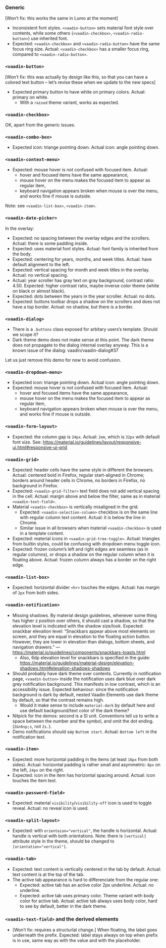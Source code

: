 ### Generic

[Won’t fix: this works the same in Lumo at the moment]
- Inconsistent font styles. `<vaadin-button>` sets material font style over contents, while some others (`<vaadin-checkbox>`, `<vaadin-radio-button>`) use inherited font.
- Expected: `<vaadin-checkbox>` and `<vaadin-radio-button>` have the same focus ring size. Actual: `<vaadin-checkbox>` has a smaller focus ring, compared to `<vaadin-radio-button>`.

### `<vaadin-button>`

[Won’t fix: this was actually by design like this, so that you can have a colored text button – let’s revise these when we update to the new specs]
- Expected primary button to have white on primary colors. Actual: primary on white.
  - With a `raised` theme variant, works as expected.

### `<vaadin-checkbox>`

OK, apart from the generic issues.

### `<vaadin-combo-box>`

- Expected icon: triange pointing down. Actual icon: angle pointing down.

### `<vaadin-context-menu>`

- Expected: mouse hover is not confused with focused item. Actual:
  - hover and focused items have the same appearance,
  - mouse hover on the menu makes the focused item to appear as regular item,
  - keyboard navigation appears broken when mouse is over the menu, and works fine if mouse is outside.

Note: see `<vaadin-list-box>`, `<vaadin-item>`.

### `<vaadin-date-picker>`

In the overlay:

- Expected: no spacing between the overlay edges and the scrollers. Actual: there is some padding inside.
- Expected: uses material font styles. Actual: font family is inherited from the body.
- Expected: centering for years, months, and week titles. Actual: have default alignment to the left.
- Expected: vertical spacing for month and week titles in the overlay. Actual: no vertical spacing.
- Actual: year scroller has gray text on gray background, contrast ratio: 4.50. Expected: higher contrast ratio, maybe inverse color theme (white on black or almost black).
- Expected: dots between the years in the year scroller. Actual: no dots.
- Expected: buttons toolbar drops a shadow on the scrollers and does not have a top border. Actual: no shadow, but there is a border.

### `<vaadin-dialog>`

- There is a `.buttons` class exposed for arbitary users’s template. Should we scope it?
- Dark theme demo does not make sense at this point. The dark theme does not propagate to the dialog internal overlay anyway. This is a known issue of the dialog: vaadin/vaadin-dialog#37

Let us just remove this demo for now to avoid confusion.

### `<vaadin-dropdown-menu>`

- Expected icon: triange pointing down. Actual icon: angle pointing down.
- Expected: mouse hover is not confused with focused item. Actual:
  - hover and focused items have the same appearance,
  - mouse hover on the menu makes the focused item to appear as regular item,
  - keyboard navigation appears broken when mouse is over the menu, and works fine if mouse is outside.

### `<vaadin-form-layout>`

- Expected: the column gap is `24px`. Actual: `2em`, which is `32px` with default font size. See: https://material.io/guidelines/layout/responsive-ui.html#responsive-ui-grid

### `<vaadin-grid>`

- Expected: header cells have the same style in different the browsers. Actual: centered bold in Firefox, regular start-aligned in Chrome; borders around header cells in Chrome, no borders in Firefox, no background in Firefox.
- Expected: `<vaadin-grid-filter>` text field does not add vertical spacing in the cell. Actual: margin above and below the filter, same as in material `<vaadin-text-field>`.
- Material `<vaadin-checkbox>` is vertically misaligned in the grid.
  - Expected: `<vaadin-selection-column>` checkbox is on the same line with regular column text content. Actual: it is below the line in Chrome.
  - Similar issue in all browsers when material `<vaadin-checkbox>` is used in a template content.
- Expected: material icons in `<vaadin-grid-tree-toggle>`. Actual: triangles from builtin styles, could be confusing with dropdown menu toggle icon.
- Expected: frozen column’s left and right edges are seamless (as in regular columns), or drops a shadow on the regular column when it is floating above. Actual: frozen column always has a border on the right edge.

### `<vaadin-list-box>`

- Expected: horizontal divider `<hr>` touches the edges. Actual: has margin of `2px` from both sides.

### `<vaadin-notification>`

- Missing shadows. By material design guidelines, whenever some thing has higher z position over others, it should cast a shadow, so that the elevation level is indicated with the shadow size/look. Expected: snackbar elevation level: “Snackbars appear above most elements on screen, and they are equal in elevation to the floating action button. However, they are lower in elevation than dialogs, bottom sheets, and navigation drawers.” — https://material.io/guidelines/components/snackbars-toasts.html
  - Also, 6dp elevation level for snackbars is specified in the guide: https://material.io/guidelines/material-design/elevation-shadows.html#elevation-shadows-shadows
- Should probably have dark theme over contents. Currently in notification page, `<vaadin-button>` inside the notification uses dark blue over dark grey notification background. This manifests in low contrast, which is an accessibility issue. Expected behaviour: since the notification background is dark by default, nested Vaadin Elements use dark theme by default, so that the contrast remains high.
  - Would it make sense to include `material-dark` by default here and use default background/text color of the dark theme?
- Nitpick for the demos: second is a SI unit. Conventions tell us to write a space between the number and the symbol, and omit the dot ending. (`2&nbsp;s`, not `2s.`).
- Demo notifications should say `Buttom start`. Actual: `Bottom left` in the notification text.

### `<vaadin-item>`

- Expected: more horizontal padding in the items (at least `16px` from both sides). Actual: horizontal padding is rather small and asymmetric: `8px` on the left, `24px` on the right.
- Expected: icon in the item has horizontal spacing around. Actual: icon touches the item text.

### `<vaadin-password-field>`

- Expected: material `visibility`/`visibility-off` icon is used to toggle reveal. Actual: no reveal icon is used.

### `<vaadin-split-layout>`

- Expected: with `orientaion="vertical"`, the handle is horizontal. Actual: handle is vertical with both orientations. Note: there is `[vertical]` attribute style in the theme, should be changed to `[orientation="vertical"]`.

### `<vaadin-tab>`

- Expected: text content is vertically centered in the tab by default. Actual: text content is at the top of the tab.
- The active tab appearance is hard to differenciate from the regular one:
  - Expected: active tab has an active color 2px underline. Actual: no underline.
  - Expected: active tab uses primary color. Theme variant with body color for active tab. Actual: active tab always uses body color, hard to see by default, better in the dark theme.

### `<vaadin-text-field>` and the derived elements

- [Won’t fix: requires a structurlal change.] When floating, the label goes underneath the prefix. Expected: label stays always on top when prefix is in use, same way as with the value and with the placeholder.
